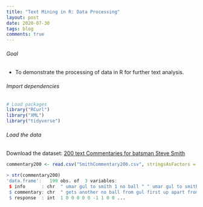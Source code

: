 ```yaml
---
title: "Text Mining in R: Data Processing"
layout: post
date: 2020-07-30
tags: blog
comments: true
---
```

###### Goal
* To demonstrate the processing of data in R for further text analysis.

###### Import dependencies
```r
# Load packages
library("RCurl")
library("XML")
library("tidyverse")
```

###### Load the data
Download the dataset: [200 text Commentaries for batsman Steve Smith](https://swarup-rj.github.io/assets/data/SmithCommentary200.csv)
```r
commentary200 <- read.csv("SmithCommentary200.csv", stringsAsFactors = FALSE)
```

```r
> str(commentary200)
'data.frame':   199 obs. of  3 variables:
 $ info      : chr  " umar gul to smith 1 no ball " " umar gul to smith no run" " umar gul to smith no run" " umar gul to smith no run" ...
 $ commentary: chr  " gets another no ball from gul first up apart from that it was a good delivery yorker that smith just jabbed a "| __truncated__ " this is better in the sense that it was a legal delivery but worse in terms of line giving smith an early chan"| __truncated__ " this was a touch wide again but not as wide as guls smile after he saw this bend away late big reverse swing w"| __truncated__ " gets the line right perhaps its a touch too short though and smith gets behind a solid defence " ...
 $ response  : int  1 0 0 0 0 0 -1 1 0 0 ...
```